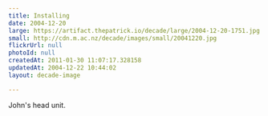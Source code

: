 ```yaml
---
title: Installing
date: 2004-12-20
large: https://artifact.thepatrick.io/decade/large/2004-12-20-1751.jpg
small: http://cdn.m.ac.nz/decade/images/small/20041220.jpg
flickrUrl: null
photoId: null
createdAt: 2011-01-30 11:07:17.328158
updatedAt: 2004-12-22 10:44:02
layout: decade-image

---
```

John's head unit.
